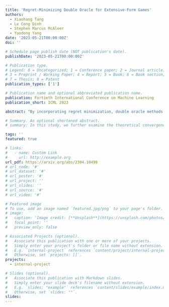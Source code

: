 ```yaml
---
title: 'Regret-Minimizing Double Oracle for Extensive-Form Games'
authors:
  - Xiaohang Tang
  - Le Cong Dinh
  - Stephen Marcus McAleer
  - Yaodong Yang
date: '2023-05-21T00:00:00Z'
doi: ''

# Schedule page publish date (NOT publication's date).
publishDate: '2023-05-21T00:00:00Z'

# Publication type.
# Legend: 0 = Uncategorized; 1 = Conference paper; 2 = Journal article;
# 3 = Preprint / Working Paper; 4 = Report; 5 = Book; 6 = Book section;
# 7 = Thesis; 8 = Patent
publication_types: ['1']

# Publication name and optional abbreviated publication name.
publication: Fortieth International Conference on Machine Learning
publication_short: ICML 2023

abstract: "By incorporating regret minimization, double oracle methods have demonstrated rapid convergence to Nash Equilibrium (NE) in normal-form games and extensive-form games, through algorithms such as online double oracle (ODO) and extensive-form double oracle (XDO), respectively. In this study, we further examine the theoretical convergence rate and sample complexity of such regret minimization-based double oracle methods, utilizing a unified framework called Regret-Minimizing Double Oracle. Based on this framework, we extend ODO to extensive-form games and determine its sample complexity. Moreover, we demonstrate that the sample complexity of XDO can be exponential in the number of information sets |S|, owing to the exponentially decaying stopping threshold of restricted games. To solve this problem, we propose the Periodic Double Oracle (PDO) method, which has the lowest sample complexity among all existing double oracle methods, being only polynomial in |S|. Empirical evaluations on multiple poker and board games show that PDO achieves significantly faster convergence than previous double oracle algorithms and reaches a competitive level with state-of-the-art regret minimization methods."

# Summary. An optional shortened abstract.
# summary: In this study, we further examine the theoretical convergence rate and sample complexity of such regret minimization-based double oracle methods, utilizing a unified framework called RegretMinimizing Double Oracle.

tags: ''
featured: true

# links:
#   - name: Custom Link
#     url: http://example.org
url_pdf: https://arxiv.org/abs/2304.10498
# url_code: '#'
# url_dataset: '#'
# url_poster: '#'
# url_project: ''
# url_slides: ''
# url_source: '#'
# url_video: '#'

# Featured image
# To use, add an image named `featured.jpg/png` to your page's folder.
# image:
#   caption: 'Image credit: [**Unsplash**](https://unsplash.com/photos/pLCdAaMFLTE)'
#   focal_point: ''
#   preview_only: false

# Associated Projects (optional).
#   Associate this publication with one or more of your projects.
#   Simply enter your project's folder or file name without extension.
#   E.g. `internal-project` references `content/project/internal-project/index.md`.
#   Otherwise, set `projects: []`.
projects:
  - internal-project

# Slides (optional).
#   Associate this publication with Markdown slides.
#   Simply enter your slide deck's filename without extension.
#   E.g. `slides: "example"` references `content/slides/example/index.md`.
#   Otherwise, set `slides: ""`.
slides:
---
```

